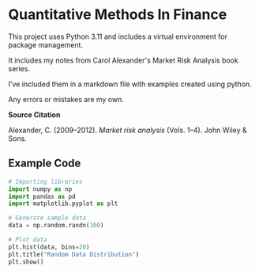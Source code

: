 # Quantitative Methods In Finance

This project uses Python 3.11 and includes a virtual environment for package management.

It includes my notes from Carol Alexander's Market Risk Analysis book series.

I've included them in a markdown file with examples created using python.

Any errors or mistakes are my own.

**Source Citation**  

Alexander, C. (2009–2012). *Market risk analysis* (Vols. 1–4). John Wiley & Sons.

## Example Code

```python
# Importing libraries
import numpy as np
import pandas as pd
import matplotlib.pyplot as plt

# Generate sample data
data = np.random.randn(100)

# Plot data
plt.hist(data, bins=20)
plt.title("Random Data Distribution")
plt.show()

